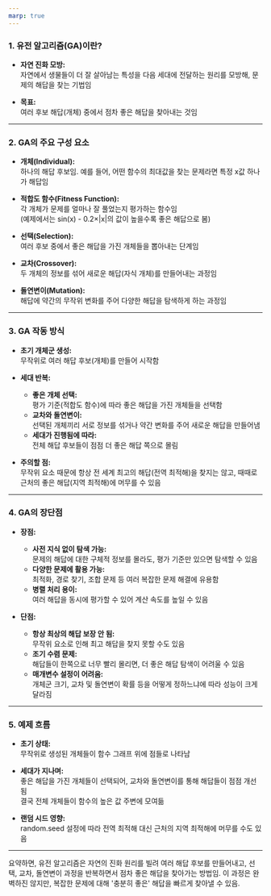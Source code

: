 ```yaml
---
marp: true
---
```


### 1. 유전 알고리즘(GA)이란?

- **자연 진화 모방:**  
  자연에서 생물들이 더 잘 살아남는 특성을 다음 세대에 전달하는 원리를 모방해, 문제의 해답을 찾는 기법임

- **목표:**  
  여러 후보 해답(개체) 중에서 점차 좋은 해답을 찾아내는 것임

---

### 2. GA의 주요 구성 요소

- **개체(Individual):**  
  하나의 해답 후보임. 예를 들어, 어떤 함수의 최대값을 찾는 문제라면 특정 x값 하나가 해답임

- **적합도 함수(Fitness Function):**  
  각 개체가 문제를 얼마나 잘 풀었는지 평가하는 함수임  
  (예제에서는 sin(x) - 0.2×|x|의 값이 높을수록 좋은 해답으로 봄)

- **선택(Selection):**  
  여러 후보 중에서 좋은 해답을 가진 개체들을 뽑아내는 단계임

- **교차(Crossover):**  
  두 개체의 정보를 섞어 새로운 해답(자식 개체)를 만들어내는 과정임

- **돌연변이(Mutation):**  
  해답에 약간의 무작위 변화를 주어 다양한 해답을 탐색하게 하는 과정임

---

### 3. GA 작동 방식

- **초기 개체군 생성:**  
  무작위로 여러 해답 후보(개체)를 만들어 시작함

- **세대 반복:**  
  - **좋은 개체 선택:**  
    평가 기준(적합도 함수)에 따라 좋은 해답을 가진 개체들을 선택함  
  - **교차와 돌연변이:**  
    선택된 개체끼리 서로 정보를 섞거나 약간 변화를 주어 새로운 해답을 만들어냄  
  - **세대가 진행됨에 따라:**  
    전체 해답 후보들이 점점 더 좋은 해답 쪽으로 몰림

- **주의할 점:**  
  무작위 요소 때문에 항상 전 세계 최고의 해답(전역 최적해)을 찾지는 않고, 때때로 근처의 좋은 해답(지역 최적해)에 머무를 수 있음

---

### 4. GA의 장단점

- **장점:**  
  - **사전 지식 없이 탐색 가능:**  
    문제의 해답에 대한 구체적 정보를 몰라도, 평가 기준만 있으면 탐색할 수 있음  
  - **다양한 문제에 활용 가능:**  
    최적화, 경로 찾기, 조합 문제 등 여러 복잡한 문제 해결에 유용함  
  - **병렬 처리 용이:**  
    여러 해답을 동시에 평가할 수 있어 계산 속도를 높일 수 있음

- **단점:**  
  - **항상 최상의 해답 보장 안 됨:**  
    무작위 요소로 인해 최고 해답을 찾지 못할 수도 있음  
  - **조기 수렴 문제:**  
    해답들이 한쪽으로 너무 빨리 몰리면, 더 좋은 해답 탐색이 어려울 수 있음  
  - **매개변수 설정이 어려움:**  
    개체군 크기, 교차 및 돌연변이 확률 등을 어떻게 정하느냐에 따라 성능이 크게 달라짐

---

### 5. 예제 흐름

- **초기 상태:**  
  무작위로 생성된 개체들이 함수 그래프 위에 점들로 나타남

- **세대가 지나며:**  
  좋은 해답을 가진 개체들이 선택되어, 교차와 돌연변이를 통해 해답들이 점점 개선됨  
  결국 전체 개체들이 함수의 높은 값 주변에 모여듦

- **랜덤 시드 영향:**  
  random.seed 설정에 따라 전역 최적해 대신 근처의 지역 최적해에 머무를 수도 있음

---

요약하면, 유전 알고리즘은 자연의 진화 원리를 빌려 여러 해답 후보를 만들어내고, 선택, 교차, 돌연변이 과정을 반복하면서 점차 좋은 해답을 찾아가는 방법임. 이 과정은 완벽하진 않지만, 복잡한 문제에 대해 '충분히 좋은' 해답을 빠르게 찾아낼 수 있음.